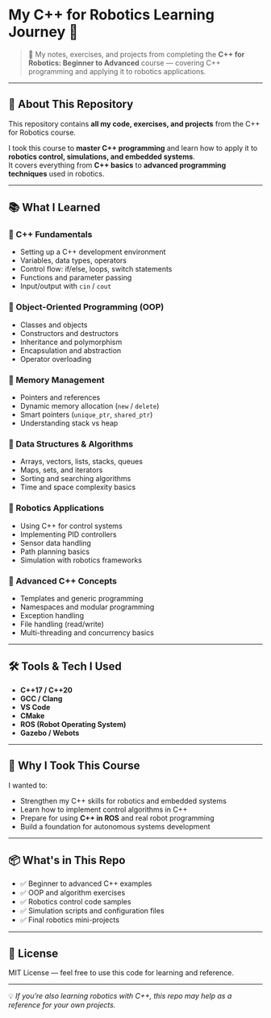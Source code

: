 # My C++ for Robotics Learning Journey 🤖

> 📖 My notes, exercises, and projects from completing the **C++ for Robotics: Beginner to Advanced** course — covering C++ programming and applying it to robotics applications.

---

## 📌 About This Repository

This repository contains **all my code, exercises, and projects** from the C++ for Robotics course.  

I took this course to **master C++ programming** and learn how to apply it to **robotics control, simulations, and embedded systems**.  
It covers everything from **C++ basics** to **advanced programming techniques** used in robotics.

---

## 📚 What I Learned

### 🔹 C++ Fundamentals
- Setting up a C++ development environment
- Variables, data types, operators
- Control flow: if/else, loops, switch statements
- Functions and parameter passing
- Input/output with `cin` / `cout`

### 🔹 Object-Oriented Programming (OOP)
- Classes and objects
- Constructors and destructors
- Inheritance and polymorphism
- Encapsulation and abstraction
- Operator overloading

### 🔹 Memory Management
- Pointers and references
- Dynamic memory allocation (`new` / `delete`)
- Smart pointers (`unique_ptr`, `shared_ptr`)
- Understanding stack vs heap

### 🔹 Data Structures & Algorithms
- Arrays, vectors, lists, stacks, queues
- Maps, sets, and iterators
- Sorting and searching algorithms
- Time and space complexity basics

### 🔹 Robotics Applications
- Using C++ for control systems
- Implementing PID controllers
- Sensor data handling
- Path planning basics
- Simulation with robotics frameworks

### 🔹 Advanced C++ Concepts
- Templates and generic programming
- Namespaces and modular programming
- Exception handling
- File handling (read/write)
- Multi-threading and concurrency basics

---

## 🛠 Tools & Tech I Used
- **C++17 / C++20**
- **GCC / Clang**
- **VS Code**
- **CMake**
- **ROS (Robot Operating System)**
- **Gazebo / Webots**

---

## 🎯 Why I Took This Course
I wanted to:
- Strengthen my C++ skills for robotics and embedded systems
- Learn how to implement control algorithms in C++
- Prepare for using **C++ in ROS** and real robot programming
- Build a foundation for autonomous systems development

---

## 📦 What's in This Repo
- ✅ Beginner to advanced C++ examples
- ✅ OOP and algorithm exercises
- ✅ Robotics control code samples
- ✅ Simulation scripts and configuration files
- ✅ Final robotics mini-projects

---

## 📜 License
MIT License — feel free to use this code for learning and reference.

---

💡 *If you’re also learning robotics with C++, this repo may help as a reference for your own projects.*
